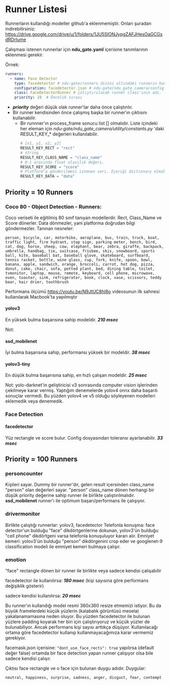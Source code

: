 # Runner Listesi

Runnerların kullandığı modeller github'a eklenmemiştir. 
Onları şuradan indirebilirsiniz: https://drive.google.com/drive/u/1/folders/1JU5SIONJypgZAFJHesOaGCGsdRDrIume

Çalışması istenen runnerlar için **ndu_gate.yaml** içerisine tanımlarının eklenmesi gerekir.

Örnek:
```yaml
runners:
  - name: Face Detector
    type: facedetector # ndu-gate/runners dizini altındaki runnerın bunuduğu klasörün adı.
    configuration: facedetector.json # ndu-gate/ndu_gate_camera/config dizinde bulunan, runner'a ait özel ayarların yapılabildiği congif dosyası.
    class: FaceDetectorRunner # çalıştırılacak runner class'ının adı.
    priority: 10  # Öncelik sırası
```

* ***priority*** değeri düşük olak runner'lar daha önce çalıştırılır.
* Bir runner kendisinden önce çalışmış başka bir runner'ın çıktısını kullanabilir.
    * Bir runnner'ın process_frame sonucu list [] olmalıdır. Liste içindeki her eleman için 
      *ndu-gate/ndu_gate_camera/utility/constants.py* 'daki RESULT_KEY_* değerleri kullanılabilir. 
        ```python    
        # [x1, y1, x2, y2]
        RESULT_KEY_RECT = "rect"
        # string
        RESULT_KEY_CLASS_NAME = "class_name"
        # 0-1 arasında float olasılık değeri.
        RESULT_KEY_SCORE = "score"
        # Platform'a gönderilmesi istenen veri. İçeriği dictionary olmalıdır.
        RESULT_KEY_DATA = "data"
        ```
 
## Priority = 10 Runners
### Coco 80 - Object Detection - Runners:
Coco veriseti ile eğitilmiş 80 sınıf tanıyan modellerdir. Rect, Class_Name ve Score dönerler.
Data dönmezler, yani platforma doğrudan bilgi göndermezler. Tanınan nesneler:
```
person, bicycle, car, motorbike, aeroplane, bus, train, truck, boat, traffic light, fire hydrant, stop sign, parking meter, bench, bird, cat, dog, horse, sheep, cow, elephant, bear, zebra, giraffe, backpack, umbrella, handbag, tie, suitcase, frisbee, skis, snowboard, sports ball, kite, baseball bat, baseball glove, skateboard, surfboard, tennis racket, bottle, wine glass, cup, fork, knife, spoon, bowl, banana, apple, sandwich, orange, broccoli, carrot, hot dog, pizza, donut, cake, chair, sofa, potted plant, bed, dining table, toilet, tvmonitor, laptop, mouse, remote, keyboard, cell phone, microwave, oven, toaster, sink, refrigerator, book, clock, vase, scissors, teddy bear, hair drier, toothbrush
```
Performans ölçümü https://youtu.be/N9JtUC8hl8o videosunun ilk sahnesi kullanılarak Macbook'ta yapılmıştır
#### yolov3
En yüksek bulma başarısına sahip modeldir. ***210 msec***

Not: 
#### ssd_mobilenet
İyi bulma başarısına sahip, performansı yüksek bir modeldir. ***38 msec***
#### yolov3-tiny
En düşük bulma başarısına sahip, en hızlı çalışan modeldir.  ***25 msec***

Not: yolo-darknet'in geliştiricisi v3 sonrasında computer vision işlerinden çekilmeye karar vermiş. 
Yaptığım denemelerde yolov4 onnx daha başarılı sonuçlar vermedi. Bu yüzden 
yolov4 ve v5 olduğu söyleyenen modelleri eklemedik veya denemedik.
### Face Detection
#### facedetector
Yüz rectangle ve score bulur. Config dosyasından toleransı ayarlanabilir. ***33 msec***


## Priority = 100 Runners
### personcounter
Kişileri sayar. Dummy bir runner'dır, gelen result içersinden class_name "person" olan değerleri sayar.
"person" class_name dönen herhangi bir düşük priority değerine sahip runner ile birlikte çalıştırılmalıdır. 
**ssd_mobilenet** runner'ı ile optimum başarı/performans ile çalışıyor. 

### drivermonitor
Birlikte çalıştığı runnerlar: yolov3, facedetector
Telefonla konuşma: face detector'un bulduğu "face" dikdörtgenlerine dokunan, yolov3'ün bulduğu 
"cell phone" dikdörtgeni varsa telefonla konuşuluyor kararı alır.
Emniyet kemeri: yolov3'ün bulduğu "person" dikdörgenini crop eder ve googlenet-9 classification
modeli ile emniyet kemeri bulmaya çalışır.

### emotion
"face" rectangle dönen bir runner ile birlikte veya sadece kendisi çalışabilir 

facedetector ile kullanılırsa: ***180 msec*** (kişi sayısına göre performans değişiklik gösterir)

sadece kendisi kullanılırsa: ***20 msec***

Bu runner'ın kullandığı model resmi 360x360 resize etmemizi istiyor. Bu da büyük framelerdeki 
küçük yüzlerin (kalabalık görüntüsü mesela) yakalanamamasına neden oluyor. Bu yüzden facedetector 
ile bulunan yüzlere padding koyarak her biri için çalıştırıyoruz ve küçük yüzler de bulunabiliyor.
Ancak performans kişi sayısı arttıkça düşüyor. Kullanılacağı ortama göre facedetector 
kullanıp kullanmayacağımıza karar vermemiz gerekiyor. 

facemask.json içerisine: ```"dont_use_face_rects": true``` yapılırsa (default değer false) 
ortamda bir face detection yapan runner çalışıyor olsa bile sadece kendisi çalışır. 

Çıktısı face rectangle ve o face için bulunan duygu adıdır. Duygular: 
```
neutral, happiness, surprise, sadness, anger, disgust, fear, contempt
```
